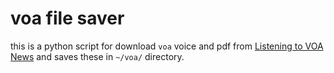 # voa file saver 
this is a python script for download `voa` voice and pdf from [Listening to VOA News](https://gandalf.ddo.jp/)
 and saves these in `~/voa/` directory.